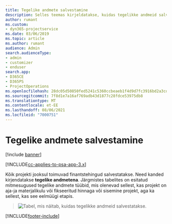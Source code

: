 ```yaml
---
title: Tegelike andmete salvestamine
description: Selles teemas kirjeldatakse, kuidas tegelikke andmeid salvestatakse.
author: rumant
ms.custom:
- dyn365-projectservice
ms.date: 03/06/2019
ms.topic: article
ms.author: rumant
audience: Admin
search.audienceType:
- admin
- customizer
- enduser
search.app:
- D365CE
- D365PS
- ProjectOperations
ms.openlocfilehash: 28dc05d50850fed5241c5360ccbeaeb1f4d9d7fc3916bd2a3cd1bb6f43457dd1
ms.sourcegitcommit: 7f8d1e7a16af769adb43d1877c28fdce53975db8
ms.translationtype: MT
ms.contentlocale: et-EE
ms.lasthandoff: 08/06/2021
ms.locfileid: "7000751"
---
```

# <a name="recording-actuals"></a>Tegelike andmete salvestamine 

[!include [banner](../includes/psa-now-project-operations.md)]

[!INCLUDE[cc-applies-to-psa-app-3.x](../includes/cc-applies-to-psa-app-3x.md)]

Kõik projekti jooksul toimuvad finantstehingud salvestatakse. Need kanded kirjendatakse **tegelike andmetena**. Järgmistes tabelites on esitatud mitmesugused tegelike andmete tüübid, mis olenevad sellest, kas projekt on aja-ja materjalikulu või fikseeritud hinnaga või sisemine projekt, aga ka sellest, kas see eelmüügi etapis.

> ![Tabel, mis näitab, kuidas tegelikke andmeid salvestatakse.](media/advanced-table2.png)


[!INCLUDE[footer-include](../includes/footer-banner.md)]